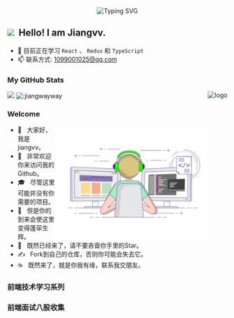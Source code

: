 <!--
**jiangwayway/jiangwayway** is a ✨ _special_ ✨ repository because its `README.md` (this file) appears on your GitHub profile.

Here are some ideas to get you started:

- 🔭 I’m currently working on ...
- 🌱 I’m currently learning ...
- 👯 I’m looking to collaborate on ...
- 🤔 I’m looking for help with ...
- 💬 Ask me about ...
- 📫 How to reach me: ...
- 😄 Pronouns: ...
- ⚡ Fun fact: ...
-->



<div align="center">
    <img src="https://readme-typing-svg.demolab.com?font=Fira+Code&pause=1000&color=024EF7&width=435&lines=热爱可抵岁月漫长！;让正确的事情持续发生！&center=true&size=27" alt="Typing SVG" />
</div>

<h2> <img src="https://emojis.slackmojis.com/emojis/images/1531849430/4246/blob-sunglasses.gif?1531849430" width="30"/>  &nbsp;Hello! I am Jiangvv.</h2>

- 🌱 目前正在学习 `React` 、 `Redux` 和 `TypeScript`
- 📫 联系方式: 1099001025@qq.com

<h3>My GitHub Stats</h3>
<div  align="left">
    <img src="https://github-readme-streak-stats.herokuapp.com/?user=jiangwayway" />
    <img src="https://count.getloli.com/@:jiangwayway?theme=gelbooru-h" alt=":jiangwayway" height="140"/>
    <img src="https://github-readme-stats.vercel.app/api?username=jiangwayway&show_icons=true&theme=transparent" alt="logo" height="140" align="right"/> 
</div>

<h3>Welcome</h3>

<img align="right" alt="GIF" src="https://raw.githubusercontent.com/devSouvik/devSouvik/master/gif3.gif" width="350"/>

- 🔭 &nbsp; 大家好，我是jiangvv。
- 🤔 &nbsp; 非常欢迎你来访问我的Github。
- 🎓 &nbsp; 尽管这里可能并没有你需要的项目。
- 💼 &nbsp; 但是你的到来会使这里变得蓬荜生辉。
- 🌱 &nbsp; 既然已经来了，请不要吝啬你手里的Star。
- ✍️ &nbsp; Fork到自己的仓库，否则你可能会失去它。
- ☕ &nbsp; 既然来了，就是你我有缘，联系我交朋友。

<h3>前端技术学习系列</h3>


<h3>前端面试八股收集</h3>
